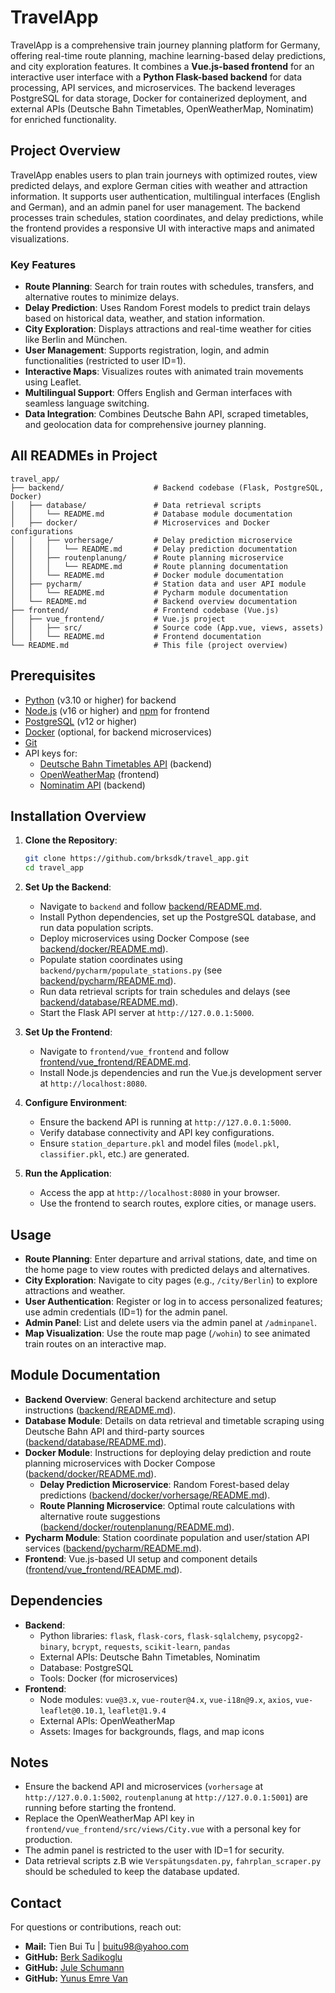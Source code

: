 # TravelApp

TravelApp is a comprehensive train journey planning platform for Germany, offering real-time route planning, machine learning-based delay predictions, and city exploration features. It combines a **Vue.js-based frontend** for an interactive user interface with a **Python Flask-based backend** for data processing, API services, and microservices. The backend leverages PostgreSQL for data storage, Docker for containerized deployment, and external APIs (Deutsche Bahn Timetables, OpenWeatherMap, Nominatim) for enriched functionality.

## Project Overview
TravelApp enables users to plan train journeys with optimized routes, view predicted delays, and explore German cities with weather and attraction information. It supports user authentication, multilingual interfaces (English and German), and an admin panel for user management. The backend processes train schedules, station coordinates, and delay predictions, while the frontend provides a responsive UI with interactive maps and animated visualizations.

### Key Features
- **Route Planning**: Search for train routes with schedules, transfers, and alternative routes to minimize delays.
- **Delay Prediction**: Uses Random Forest models to predict train delays based on historical data, weather, and station information.
- **City Exploration**: Displays attractions and real-time weather for cities like Berlin and München.
- **User Management**: Supports registration, login, and admin functionalities (restricted to user ID=1).
- **Interactive Maps**: Visualizes routes with animated train movements using Leaflet.
- **Multilingual Support**: Offers English and German interfaces with seamless language switching.
- **Data Integration**: Combines Deutsche Bahn API, scraped timetables, and geolocation data for comprehensive journey planning.

##  All READMEs in Project
```
travel_app/
├── backend/                    # Backend codebase (Flask, PostgreSQL, Docker)
│   ├── database/               # Data retrieval scripts
│   │   └── README.md           # Database module documentation
│   ├── docker/                 # Microservices and Docker configurations
│   │   ├── vorhersage/         # Delay prediction microservice
│   │   │   └── README.md       # Delay prediction documentation
│   │   ├── routenplanung/      # Route planning microservice
│   │   │   └── README.md       # Route planning documentation
│   │   └── README.md           # Docker module documentation
│   ├── pycharm/                # Station data and user API module
│   │   └── README.md           # Pycharm module documentation
│   └── README.md               # Backend overview documentation
├── frontend/                   # Frontend codebase (Vue.js)
│   ├── vue_frontend/           # Vue.js project
│   │   ├── src/                # Source code (App.vue, views, assets)
│   │   └── README.md           # Frontend documentation
└── README.md                   # This file (project overview)
```

## Prerequisites
- [Python](https://www.python.org/) (v3.10 or higher) for backend
- [Node.js](https://nodejs.org/) (v16 or higher) and [npm](https://www.npmjs.com/) for frontend
- [PostgreSQL](https://www.postgresql.org/) (v12 or higher)
- [Docker](https://www.docker.com/) (optional, for backend microservices)
- [Git](https://git-scm.com/)
- API keys for:
  - [Deutsche Bahn Timetables API](https://developer.deutschebahn.com/) (backend)
  - [OpenWeatherMap](https://openweathermap.org/) (frontend)
  - [Nominatim API](https://nominatim.openstreetmap.org/) (backend)

## Installation Overview
1. **Clone the Repository**:
   ```bash
   git clone https://github.com/brksdk/travel_app.git
   cd travel_app
   ```

2. **Set Up the Backend**:
   - Navigate to `backend` and follow [backend/README.md](./backend/README.md).
   - Install Python dependencies, set up the PostgreSQL database, and run data population scripts.
   - Deploy microservices using Docker Compose (see [backend/docker/README.md](./backend/docker/README.md)).
   - Populate station coordinates using `backend/pycharm/populate_stations.py` (see [backend/pycharm/README.md](./backend/pycharm/README.md)).
   - Run data retrieval scripts for train schedules and delays (see [backend/database/README.md](./backend/database/README.md)).
   - Start the Flask API server at `http://127.0.0.1:5000`.

3. **Set Up the Frontend**:
   - Navigate to `frontend/vue_frontend` and follow [frontend/vue_frontend/README.md](./frontend/vue_frontend/README.md).
   - Install Node.js dependencies and run the Vue.js development server at `http://localhost:8080`.

4. **Configure Environment**:
   - Ensure the backend API is running at `http://127.0.0.1:5000`.
   - Verify database connectivity and API key configurations.
   - Ensure `station_departure.pkl` and model files (`model.pkl`, `classifier.pkl`, etc.) are generated.

5. **Run the Application**:
   - Access the app at `http://localhost:8080` in your browser.
   - Use the frontend to search routes, explore cities, or manage users.

## Usage
- **Route Planning**: Enter departure and arrival stations, date, and time on the home page to view routes with predicted delays and alternatives.
- **City Exploration**: Navigate to city pages (e.g., `/city/Berlin`) to explore attractions and weather.
- **User Authentication**: Register or log in to access personalized features; use admin credentials (ID=1) for the admin panel.
- **Admin Panel**: List and delete users via the admin panel at `/adminpanel`.
- **Map Visualization**: Use the route map page (`/wohin`) to see animated train routes on an interactive map.

## Module Documentation
- **Backend Overview**: General backend architecture and setup instructions ([backend/README.md](./backend/README.md)).
- **Database Module**: Details on data retrieval and timetable scraping using Deutsche Bahn API and third-party sources ([backend/database/README.md](./backend/database/README.md)).
- **Docker Module**: Instructions for deploying delay prediction and route planning microservices with Docker Compose ([backend/docker/README.md](./backend/docker/README.md)).
  - **Delay Prediction Microservice**: Random Forest-based delay predictions ([backend/docker/vorhersage/README.md](./backend/docker/vorhersage/README.md)).
  - **Route Planning Microservice**: Optimal route calculations with alternative route suggestions ([backend/docker/routenplanung/README.md](./backend/docker/routenplanung/README.md)).
- **Pycharm Module**: Station coordinate population and user/station API services ([backend/pycharm/README.md](./backend/pycharm/README.md)).
- **Frontend**: Vue.js-based UI setup and component details ([frontend/vue_frontend/README.md](./frontend/vue_frontend/README.md)).

## Dependencies
- **Backend**:
  - Python libraries: `flask`, `flask-cors`, `flask-sqlalchemy`, `psycopg2-binary`, `bcrypt`, `requests`, `scikit-learn`, `pandas`
  - External APIs: Deutsche Bahn Timetables, Nominatim
  - Database: PostgreSQL
  - Tools: Docker (for microservices)
- **Frontend**:
  - Node modules: `vue@3.x`, `vue-router@4.x`, `vue-i18n@9.x`, `axios`, `vue-leaflet@0.10.1`, `leaflet@1.9.4`
  - External APIs: OpenWeatherMap
  - Assets: Images for backgrounds, flags, and map icons

## Notes
- Ensure the backend API and microservices (`vorhersage` at `http://127.0.0.1:5002`, `routenplanung` at `http://127.0.0.1:5001`) are running before starting the frontend.
- Replace the OpenWeatherMap API key in `frontend/vue_frontend/src/views/City.vue` with a personal key for production.
- The admin panel is restricted to the user with ID=1 for security.
- Data retrieval scripts z.B wie `Verspätungsdaten.py`, `fahrplan_scraper.py` should be scheduled to keep the database updated.

## Contact
For questions or contributions, reach out:
- **Mail:** Tien Bui Tu | buitu98@yahoo.com
- **GitHub:** [Berk Sadikoglu](https://github.com/brksdk)
- **GitHub:** [Jule Schumann](https://github.com/jule2211)
- **GitHub:** [Yunus Emre Van](https://github.com/yemrevan)

